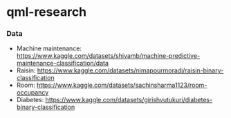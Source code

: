 # qml-research


### Data

- Machine maintenance: https://www.kaggle.com/datasets/shivamb/machine-predictive-maintenance-classification/data
- Raisin: https://www.kaggle.com/datasets/nimapourmoradi/raisin-binary-classification
- Room: https://www.kaggle.com/datasets/sachinsharma1123/room-occupancy
- Diabetes: https://www.kaggle.com/datasets/girishvutukuri/diabetes-binary-classification
